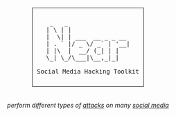 <div align="center">
  <pre style="display: inline-block; border: 1px solid; padding: 10px;"> 
 _   _                 
| \ | |                
|  \| | ___  __ _ _ __ 
| . ` |/ _ \/ _` | '__|
| |\  |  __/ (_| | |   
\_| \_/\___|\__,_|_|   
   
Social Media Hacking Toolkit
  </pre>
</div> 

 <h6><p align="center">
    perform different types of <a href="https://github.com/rdWei/SocialMediaHackingToolkit/blob/main/cmd/supported-attack.txt">attacks</a> on many <a href="https://github.com/rdWei/SocialMediaHackingToolkit/blob/main/cmd/supported-social.txt">social media</a>
</p></h6>
</p>
<p align="center">
  <img src="https://img.shields.io/badge/release-v0.0.1-141449" alt=""/>
  <img src="https://img.shields.io/badge/written in-python-141449" alt=""/>
  <img src="https://img.shields.io/badge/author-rdWei-141449" alt=""/>
</p>
